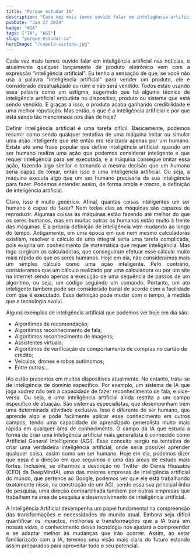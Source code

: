 ```yaml
---
title: "Porque estudar IA"
description: "Cada vez mais temos ouvido falar em inteligência artificial nas notícias, e atualmente qualquer lançamento de produto eletrônico vem com a expressão 'inteligência artificial'. Eu tenho a sensação de que, se você não usa a palavra 'inteligência artificial' para vender um produto, ele é considerado desatualizado ou ruim e não será vendido."
pubDate: "Jan 27 2024"
badge: "#IA"
tags: ["IA", "AGI"]
slug: "porque-estudar-ia"
heroImage: "/capela-sistina.jpg"
---
```

<p style="text-align: justify">
    Cada vez mais temos ouvido falar em inteligência artificial nas notícias, e atualmente qualquer lançamento de produto eletrônico vem com a expressão "inteligência artificial". Eu tenho a sensação de que, se você não usa a palavra "inteligência artificial" para vender um produto, ele é considerado desatualizado ou ruim e não será vendido. Todos estão usando essa palavra como um estigma, sugerindo que há alguma técnica de inteligência artificial embutida no dispositivo, produto ou sistema que está sendo vendido. E graças a isso, o produto acaba ganhando credibilidade e uma melhor reputação. Mas então, o que é a inteligência artificial e por que está sendo tão mencionada nos dias de hoje?
</p>

<p style="text-align: justify">
    Definir inteligência artificial é uma tarefa difícil. Basicamente, podemos resumir como sendo qualquer tentativa de uma máquina imitar ou simular uma ação inteligente que até então era realizada apenas por um humano. Existe até uma frase popular que define inteligência artificial: quando um ser humano realiza uma ação que podemos considerar inteligente e que requer inteligência para ser executada, e a máquina consegue imitar essa ação, fazendo algo similar e tomando a mesma decisão que um humano seria capaz de tomar, então isso é uma inteligência artificial. Ou seja, a máquina executa algo que um ser humano precisaria da sua inteligência para fazer. Podemos entender assim, de forma ampla e macro, a definição de inteligência artificial.
</p>

<p style="text-align: justify">
    Claro, isso é muito genérico. Afinal, quantas coisas inteligentes um ser humano é capaz de fazer? Nem todas elas as máquinas são capazes de reproduzir. Algumas coisas as máquinas estão fazendo até melhor do que os seres humanos, mas em muitas outras os humanos estão muito à frente das máquinas. E a própria definição de inteligência vem mudando ao longo do tempo. Antigamente, em uma época em que nem mesmo calculadoras existiam, resolver o cálculo de uma integral seria uma tarefa complicada, pois exigiria um conhecimento de matemática que requer inteligência. Mas logo surgiram as calculadoras, que conseguiram efetuar esse cálculo muito mais rápido do que os seres humanos. Hoje em dia, não consideramos mais um simples cálculo como uma ação inteligente. Pelo contrário, consideramos que um cálculo realizado por uma calculadora ou por um site na internet sendo apenas a execução de uma sequência de passos de um algoritmo, ou seja, um código seguindo um comando. Portanto, um ato inteligente também pode ser considerado banal de acordo com a facilidade com que é executado. Essa definição pode mudar com o tempo, à medida que a tecnologia evolui. 
</p>

<p style="text-align: justify">
    Alguns exemplos de inteligência artificial que podemos ver hoje em dia são: 
    <ul>
        <li>Algoritimos de recomendação;</li>
        <li>Algoritimos reconhecimento de fala;</li>
        <li>Algoritimos reconhecimento de imagens;</li>
        <li>Assistentes virtuais;</li>
        <li>Algoritimos de verificação de comportamento de compras no cartão de crédito;</li>
        <li>Veículos, drones e robos autônomos;</li>
        <li>Entre outros...</li>
    </ul>
</p>

<p style="text-align: justify">
    IAs estão presentes em muitos dispositivos atualmente. No entanto, trata-se de inteligência de domínio específico. Por exemplo, um sistema de IA que joga xadrez não tem a capacidade de fazer reconhecimento de fala, e vice-versa. Ou seja, é uma inteligência artificial ainda restrita a um campo específico de atuação. São sistemas especialistas, que desempenham bem uma determinada atividade exclusiva. Isso é diferente do ser humano, que aprende algo e pode facilmente aplicar esse conhecimento em outros campos, tendo uma capacidade de aprendizado generalista muito mais rápida em qualquer área de conhecimento. O campo da IA que estuda a forma de criar uma inteligência artificial mais generalista é conhecido como Artificial General Intelligence (AGI). Esse conceito surgiu na tentativa de criar uma verdadeira inteligência artificial, onde seria possível aprender qualquer coisa, assim como um ser humano. Hoje em dia, podemos dizer que essa é a direção em que seguimos e uma das áreas de estudo mais fortes. Inclusive, se olharmos a descrição no Twitter do Demis Hassabis (CEO) da DeepMindAI, uma das maiores empresas de inteligência artificial do mundo, que pertence ao Google, podemos ver que ele está trabalhando exatamente nisso, na construção de um AGI, sendo essa sua principal linha de pesquisa, uma direção compartilhada também por outras empresas que trabalham na area de pesquisa e desenvolvimento de inteligência artificial. 
</p>

<p style="text-align: justify">
    A Inteligência Artificial desempenha um papel fundamental na compreensão das transformações e necessidades do mundo atual. Embora seja difícil quantificar os impactos, melhorias e transformações que a IA trará em nossas vidas, o conhecimento dessa tecnologia nós ajudará a compreender e se adaptar melhor às mudanças que irão ocorrer. Assim, ao estar familiarizado com a IA, teremos uma visão mais clara do futuro estando assim preparados para aproveitar todo o seu potencial.
</p>